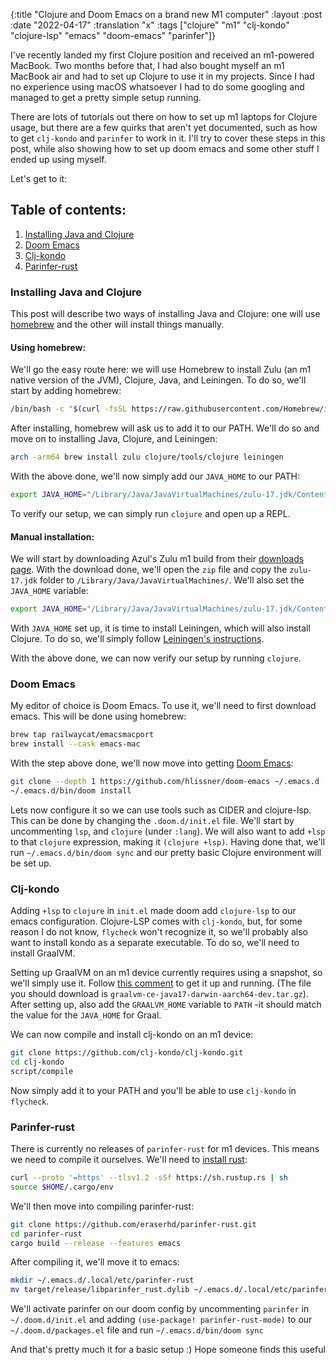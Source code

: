 {:title "Clojure and Doom Emacs on a brand new M1 computer"
 :layout :post
 :date "2022-04-17"
 :translation "x"
 :tags ["clojure" "m1" "clj-kondo" "clojure-lsp" "emacs" "doom-emacs" "parinfer"]}

I've recently landed my first Clojure position and received an m1-powered MacBook. Two months before that, I had also bought myself an m1 MacBook air and had to set up Clojure to use it in my projects. Since I had no experience using macOS whatsoever I had to do some googling and managed to get a pretty simple setup running.

There are lots of tutorials out there on how to set up m1 laptops for Clojure usage, but there are a few quirks that aren't yet documented, such as how to get `clj-kondo` and `parinfer` to work in it. I'll try to cover these steps in this post, while also showing how to set up doom emacs and some other stuff I ended up using myself.

Let's get to it:

## Table of contents:
1. [Installing Java and Clojure](#java)
2. [Doom Emacs](#emacs)
3. [Clj-kondo](#kondo)
4. [Parinfer-rust](#parinfer)

### Installing Java and Clojure <a name="java"></a>
This post will describe two ways of installing Java and Clojure: one will use [homebrew](https://brew.sh) and the other will install things manually.

#### Using homebrew:
We'll go the easy route here: we will use Homebrew to install Zulu (an m1 native version of the JVM), Clojure, Java, and Leiningen. To do so, we'll start by adding homebrew:

```bash
/bin/bash -c "$(curl -fsSL https://raw.githubusercontent.com/Homebrew/install/HEAD/install.sh)"
```
After installing, homebrew will ask us to add it to our PATH. We'll do so and move on to installing Java, Clojure, and Leiningen:
```bash
arch -arm64 brew install zulu clojure/tools/clojure leiningen
```
With the above done, we'll now simply add our `JAVA_HOME` to our PATH:
```bash
export JAVA_HOME="/Library/Java/JavaVirtualMachines/zulu-17.jdk/Contents/Home"
```
To verify our setup, we can simply run `clojure` and open up a REPL.

#### Manual installation:
We will start by downloading Azul's Zulu m1 build from their [downloads page](https://www.azul.com/downloads/?version=java-17-lts&os=macos&architecture=arm-64-bit&package=jdk). With the download done, we'll open the `zip` file and copy the `zulu-17.jdk` folder to `/Library/Java/JavaVirtualMachines/`. We'll also set the `JAVA_HOME` variable:
```bash
export JAVA_HOME="/Library/Java/JavaVirtualMachines/zulu-17.jdk/Contents/Home"
```
With `JAVA_HOME` set up, it is time to install Leiningen, which will also install Clojure. To do so, we'll simply follow [Leiningen's instructions](https://leiningen.org/).

With the above done, we can now verify our setup by running `clojure`.

### Doom Emacs <a name="emacs"></a>
My editor of choice is Doom Emacs. To use it, we'll need to first download emacs. This will be done using homebrew:
```bash
brew tap railwaycat/emacsmacport
brew install --cask emacs-mac
```
With the step above done, we'll now move into getting [Doom Emacs](https://github.com/hlissner/doom-emacs):
```bash
git clone --depth 1 https://github.com/hlissner/doom-emacs ~/.emacs.d
~/.emacs.d/bin/doom install
```
Lets now configure it so we can use tools such as CIDER and clojure-lsp. This can be done by changing the `.doom.d/init.el` file. We'll start by uncommenting `lsp`, and `clojure` (under `:lang`). We will also want to add `+lsp` to that `clojure` expression, making it `(clojure +lsp)`. Having done that, we'll run `~/.emacs.d/bin/doom sync` and our pretty basic Clojure environment will be set up.

### Clj-kondo <a name="kondo"></a>
Adding `+lsp` to `clojure` in `init.el` made doom add `clojure-lsp` to our emacs configuration. Clojure-LSP comes with `clj-kondo`, but, for some reason I do not know, `flycheck` won't recognize it, so we'll probably also want to install kondo as a separate executable. To do so, we'll need to install GraalVM.

Setting up GraalVM on an m1 device currently requires using a snapshot, so we'll simply use it. Follow [this comment](https://github.com/oracle/graal/issues/2666#issuecomment-1074884020) to get it up and running. (The file you should download is `graalvm-ce-java17-darwin-aarch64-dev.tar.gz`). After setting up, also add the `GRAALVM_HOME` variable to `PATH` -it should match the value for the `JAVA_HOME` for Graal.

We can now compile and install clj-kondo on an m1 device:
```bash
git clone https://github.com/clj-kondo/clj-kondo.git
cd clj-kondo
script/compile
```
Now simply add it to your PATH and you'll be able to use `clj-kondo` in `flycheck`.

### Parinfer-rust <a name="parinfer"></a>
There is currently no releases of `parinfer-rust` for m1 devices. This means we need to compile it ourselves. We'll need to [install rust](https://www.rust-lang.org/tools/install):
```bash
curl --proto '=https' --tlsv1.2 -sSf https://sh.rustup.rs | sh
source $HOME/.cargo/env
```
We'll then move into compiling parinfer-rust:
```bash
git clone https://github.com/eraserhd/parinfer-rust.git
cd parinfer-rust
cargo build --release --features emacs
```
After compiling it, we'll move it to emacs:
```bash
mkdir ~/.emacs.d/.local/etc/parinfer-rust
mv target/release/libparinfer_rust.dylib ~/.emacs.d/.local/etc/parinfer-rust/parinfer-rust-darwin.so
```

We'll activate parinfer on our doom config by uncommenting `parinfer` in `~/.doom.d/init.el` and adding `(use-package! parinfer-rust-mode)` to our `~/.doom.d/packages.el` file and run `~/.emacs.d/bin/doom sync` 


And that's pretty much it for a basic setup :) Hope someone finds this useful
